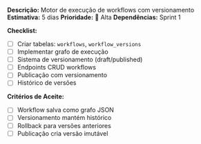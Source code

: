 **Descrição:** Motor de execução de workflows com versionamento
**Estimativa:** 5 dias
**Prioridade:** 🔴 Alta
**Dependências:** Sprint 1

**Checklist:**
- [ ] Criar tabelas: `workflows`, `workflow_versions`
- [ ] Implementar grafo de execução
- [ ] Sistema de versionamento (draft/published)
- [ ] Endpoints CRUD workflows
- [ ] Publicação com versionamento
- [ ] Histórico de versões

**Critérios de Aceite:**
- [ ] Workflow salva como grafo JSON
- [ ] Versionamento mantém histórico
- [ ] Rollback para versões anteriores
- [ ] Publicação cria versão imutável